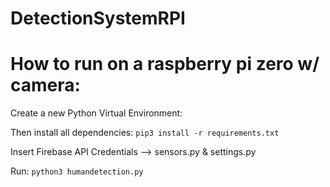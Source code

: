 # DetectionSystemRPI

How to run on a raspberry pi zero w/ camera:
===

Create a new Python Virtual Environment:

Then install all dependencies:
```pip3 install -r requirements.txt```

Insert Firebase API Credentials --> sensors.py & settings.py

Run: ```python3 humandetection.py```
